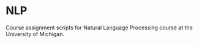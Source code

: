 # NLP

Course assignment scripts for Natural Language Processing course at the University of Michigan.
